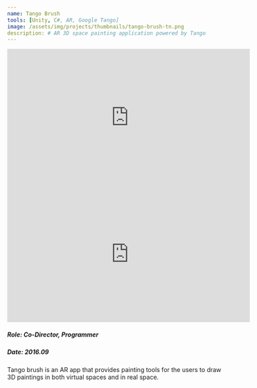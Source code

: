 ```yaml
---
name: Tango Brush
tools: [Unity, C#, AR, Google Tango]
image: /assets/img/projects/thumbnails/tango-brush-tn.png
description: # AR 3D space painting application powered by Tango
---
```


<div class="video">
    <iframe width="560" height="315" src="https://www.youtube.com/embed/oUEHRNd2Uew" frameborder="0" allow="accelerometer; autoplay; encrypted-media; gyroscope; picture-in-picture" allowfullscreen></iframe>
</div>

<div class="video">
    <iframe width="560" height="315" src="https://www.youtube.com/embed/58ZwJWaBPCw" frameborder="0" allow="accelerometer; autoplay; encrypted-media; gyroscope; picture-in-picture" allowfullscreen></iframe>
</div>

##### Role: Co-Director, Programmer
##### Date: 2016.09

Tango brush is an AR app that provides painting tools for the users to draw 3D paintings in both virtual spaces and in real space.